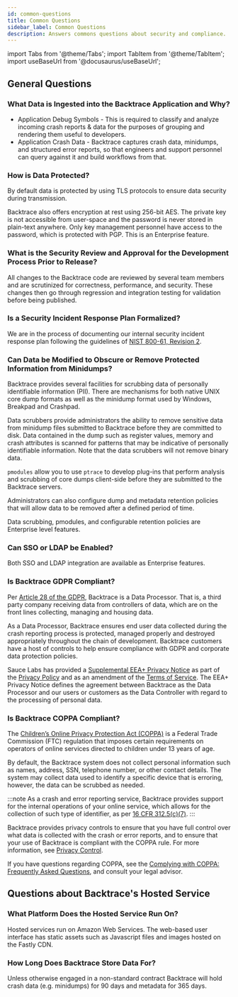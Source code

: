 ```yaml
---
id: common-questions
title: Common Questions
sidebar_label: Common Questions
description: Answers commons questions about security and compliance.
---
```


import Tabs from '@theme/Tabs';
import TabItem from '@theme/TabItem';
import useBaseUrl from '@docusaurus/useBaseUrl';

## General Questions

### What Data is Ingested into the Backtrace Application and Why?

- Application Debug Symbols - This is required to classify and analyze incoming crash reports & data for the purposes of grouping and rendering them useful to developers.
- Application Crash Data - Backtrace captures crash data, minidumps, and structured error reports, so that engineers and support personnel can query against it and build workflows from that.

### How is Data Protected?

By default data is protected by using TLS protocols to ensure data security during transmission.

Backtrace also offers encryption at rest using 256-bit AES. The private key is not accessible from user-space and the password is never stored in plain-text anywhere. Only key management personnel have access to the password, which is protected with PGP. This is an Enterprise feature.

### What is the Security Review and Approval for the Development Process Prior to Release?

All changes to the Backtrace code are reviewed by several team members and are scrutinized for correctness, performance, and security. These changes then go through regression and integration testing for validation before being published.

### Is a Security Incident Response Plan Formalized?

We are in the process of documenting our internal security incident response plan following the guidelines of [NIST 800-61, Revision 2](https://nvlpubs.nist.gov/nistpubs/SpecialPublications/NIST.SP.800-61r2.pdf).

### Can Data be Modified to Obscure or Remove Protected Information from Minidumps?

Backtrace provides several facilities for scrubbing data of personally identifiable information (PII). There are mechanisms for both native UNIX core dump formats as well as the minidump format used by Windows, Breakpad and Crashpad.

Data scrubbers provide administrators the ability to remove sensitive data from minidump files submitted to Backtrace before they are committed to disk. Data contained in the dump such as register values, memory and crash attributes is scanned for patterns that may be indicative of personally identifiable information. Note that the data scrubbers will not remove binary data.

`pmodules` allow you to use `ptrace` to develop plug-ins that perform analysis and scrubbing of core dumps client-side before they are submitted to the Backtrace servers.

Administrators can also configure dump and metadata retention policies that will allow data to be removed after a defined period of time.

Data scrubbing, pmodules, and configurable retention policies are Enterprise level features.

### Can SSO or LDAP be Enabled?

Both SSO and LDAP integration are available as Enterprise features.

### Is Backtrace GDPR Compliant?

Per [Article 28 of the GDPR](https://gdpr-info.eu/art-28-gdpr/), Backtrace is a Data Processor. That is, a third party company receiving data from controllers of data, which are on the front lines collecting, managing and housing data.

As a Data Processor, Backtrace ensures end user data collected during the crash reporting process is protected, managed properly and destroyed appropriately throughout the chain of development. Backtrace customers have a host of controls to help ensure compliance with GDPR and corporate data protection policies.

Sauce Labs has provided a [Supplemental EEA+ Privacy Notice](https://saucelabs.com/eea) as part of the [Privacy Policy](https://backtrace.io/privacy-policy) and as an amendment of the [Terms of Service](https://backtrace.io/software-license-agreement). The EEA+ Privacy Notice defines the agreement between Backtrace as the Data Processor and our users or customers as the Data Controller with regard to the processing of personal data.

### Is Backtrace COPPA Compliant?

The [Children’s Online Privacy Protection Act (COPPA)](https://www.ecfr.gov/current/title-16/part-312) is a Federal Trade Commission (FTC) regulation that imposes certain requirements on operators of online services directed to children under 13 years of age.

By default, the Backtrace system does not collect personal information such as names, address, SSN, telephone number, or other contact details. The system may collect data used to identify a specific device that is erroring, however, the data can be scrubbed as needed.

:::note
As a crash and error reporting service, Backtrace provides support for the internal operations of your online service, which allows for the collection of such type of identifier, as per [16 CFR 312.5(c)(7)](<https://www.ecfr.gov/current/title-16/chapter-I/subchapter-C/part-312#p-312.5(c)(7)>).
:::

Backtrace provides privacy controls to ensure that you have full control over what data is collected with the crash or error reports, and to ensure that your use of Backtrace is compliant with the COPPA rule. For more information, see [Privacy Control](/error-reporting/security-compliance/privacy-control/).

If you have questions regarding COPPA, see the [Complying with COPPA: Frequently Asked Questions](https://www.ftc.gov/business-guidance/resources/complying-coppa-frequently-asked-questions), and consult your legal advisor.

## Questions about Backtrace's Hosted Service

### What Platform Does the Hosted Service Run On?

Hosted services run on Amazon Web Services. The web-based user interface has static assets such as Javascript files and images hosted on the Fastly CDN.

### How Long Does Backtrace Store Data For?

Unless otherwise engaged in a non-standard contract Backtrace will hold crash data (e.g. minidumps) for 90 days and metadata for 365 days.
